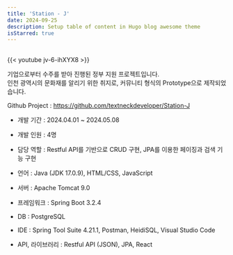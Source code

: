 ```yaml
---
title: 'Station - J'
date: 2024-09-25
description: Setup table of content in Hugo blog awesome theme
isStarred: true
---
```


##
{{< youtube jv-6-ihXYX8 >}}

기업으로부터 수주를 받아 진행된 정부 지원 프로젝트입니다.  
인천 광역시의 문화재를 알리기 위한 취지로, 커뮤니티 형식의 Prototype으로 제작되었습니다.

Github Project : https://github.com/textneckdeveloper/Station-J

* 개발 기간 : 2024.04.01 ~ 2024.05.08

* 개발 인원 : 4명

* 담당 역할 : Restful API를 기반으로 CRUD 구현, JPA를 이용한 페이징과 검색 기능 구현

* 언어 : Java (JDK 17.0.9), HTML/CSS, JavaScript

* 서버 : Apache Tomcat 9.0

* 프레임워크 : Spring Boot 3.2.4

* DB : PostgreSQL

* IDE : Spring Tool Suite 4.21.1, Postman, HeidiSQL, Visual Studio Code

* API, 라이브러리 : Restful API (JSON), JPA, React